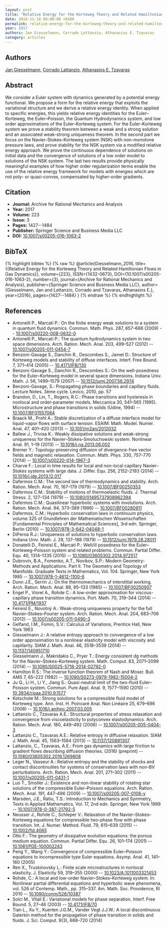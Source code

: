 ```yaml
---
layout: post
title: "Relative Energy for the Korteweg Theory and Related Hamiltonian Flows in Gas Dynamics"
date: 2016-11-18 00:00:00 +0100
permalink: relative-energy-for-the-korteweg-theory-and-related-hamiltonian-flows-in-gas-dynamics
year: 2017
authors: Jan Giesselmann, Corrado Lattanzio, Athanasios E. Tzavaras
category: articles
---
```

 
## Authors
[Jan Giesselmann](authors/jan-giesselmann), [Corrado Lattanzio](authors/corrado-lattanzio), [Athanasios E. Tzavaras](authors/athanasios-e-tzavaras)
 
## Abstract
We consider a Euler system with dynamics generated by a potential energy functional. We propose a form for the relative energy that exploits the variational structure and we derive a relative energy identity. When applied to specific energies, this yields relative energy identities for the Euler–Korteweg, the Euler–Poisson, the Quantum Hydrodynamics system, and low order approximations of the Euler–Korteweg system. For the Euler–Korteweg system we prove a stability theorem between a weak and a strong solution and an associated weak-strong uniqueness theorem. In the second part we focus on the Navier–Stokes–Korteweg system (NSK) with non-monotone pressure laws, and prove stability for the NSK system via a modified relative energy approach. We prove the continuous dependence of solutions on initial data and the convergence of solutions of a low order model to solutions of the NSK system. The last two results provide physically meaningful examples of how higher order regularization terms enable the use of the relative energy framework for models with energies which are not poly- or quasi-convex, compensated by higher-order gradients.
 
## Citation
- **Journal:** Archive for Rational Mechanics and Analysis
- **Year:** 2017
- **Volume:** 223
- **Issue:** 3
- **Pages:** 1427--1484
- **Publisher:** Springer Science and Business Media LLC
- **DOI:** [10.1007/s00205-016-1063-2](https://doi.org/10.1007/s00205-016-1063-2)
 
## BibTeX
{% highlight bibtex %}
{% raw %}
@article{Giesselmann_2016,
  title={{Relative Energy for the Korteweg Theory and Related Hamiltonian Flows in Gas Dynamics}},
  volume={223},
  ISSN={1432-0673},
  DOI={10.1007/s00205-016-1063-2},
  number={3},
  journal={Archive for Rational Mechanics and Analysis},
  publisher={Springer Science and Business Media LLC},
  author={Giesselmann, Jan and Lattanzio, Corrado and Tzavaras, Athanasios E.},
  year={2016},
  pages={1427--1484}
}
{% endraw %}
{% endhighlight %}
 
## References
- Antonelli P., Marcati P.: On the finite energy weak solutions to a system in quantum fluid dynamics. Commun. Math. Phys. 287, 657–686 (2009) -- [10.1007/s00220-008-0632-0](https://doi.org/10.1007/s00220-008-0632-0)
- Antonelli P., Marcati P.: The quantum hydrodynamics system in two space dimensions. Arch. Ration. Mech. Anal. 203, 499–527 (2012) -- [10.1007/s00205-011-0454-7](https://doi.org/10.1007/s00205-011-0454-7)
- Benzoni-Gavage S., Danchin R., Descombes S., Jamet D.: Structure of Korteweg models and stability of diffuse interfaces. Interf. Free Bound. 7, 371–414 (2005) -- [10.4171/IFB/130](https://doi.org/10.4171/IFB/130)
- Benzoni-Gavage S., Danchin R., Descombes S.: On the well-posedness for the Euler–Korteweg model in several space dimensions. Indiana Univ. Math. J. 56, 1499–1579 (2007) -- [10.1512/iumj.2007.56.2974](https://doi.org/10.1512/iumj.2007.56.2974)
- Benzoni-Gavage, S.: Propagating phase boundaries and capillary fluids. Lecture Notes. 3ème cycle. Levico, 2010, pp. 57
- Brandon, D., Lin, T., Rogers, R.C.: Phase transitions and hysteresis in nonlocal and order-parameter models. Meccanica 30, 541–565 (1995). Microstructure and phase transitions in solids (Udine, 1994) -- [10.1007/BF01557084](https://doi.org/10.1007/BF01557084)
- Braack M., Prohl A.: Stable discretization of a diffuse interface model for liquid-vapor flows with surface tension. ESAIM: Math. Model. Numer. Anal. 47, 401–420 (2013) -- [10.1051/m2an/2012032](https://doi.org/10.1051/m2an/2012032)
- Ballew J., Trivisa K.: Weakly dissipative solutions and weak-strong uniqueness for the Navier–Stokes–Smoluchowski system. Nonlinear Anal. 91, 1–19 (2013) -- [10.1016/j.na.2013.06.002](https://doi.org/10.1016/j.na.2013.06.002)
- Brenier Y.: Topology-preserving diffusion of divergence-free vector fields and magnetic relaxation. Commun. Math. Phys. 330, 757–770 (2014) -- [10.1007/s00220-014-1967-3](https://doi.org/10.1007/s00220-014-1967-3)
- Charve F.: Local in time results for local and non-local capillary Navier–Stokes systems with large data. J. Differ. Equ. 256, 2152–2193 (2014) -- [10.1016/j.jde.2013.12.017](https://doi.org/10.1016/j.jde.2013.12.017)
- Dafermos C.M.: The second law of thermodynamics and stability. Arch. Ration. Mech. Anal. 70, 167–179 (1979) -- [10.1007/BF00250353](https://doi.org/10.1007/BF00250353)
- Dafermos C.M.: Stability of motions of thermoelastic fluids. J. Thermal Stress. 2, 127–134 (1979) -- [10.1080/01495737908962394](https://doi.org/10.1080/01495737908962394)
- Dafermos C.M.: Quasilinear hyperbolic systems with involutions. Arch. Ration. Mech. Anal. 94, 373–389 (1986) -- [10.1007/BF00280911](https://doi.org/10.1007/BF00280911)
- Dafermos, C.M.: Hyperbolic conservation laws in continuum physics, volume 325 of Grundlehren der Mathematischen Wissenschaften [Fundamental Principles of Mathematical Sciences], 3rd edn. Springer, Berlin (2010) -- [10.1007/978-3-642-04048-1](https://doi.org/10.1007/978-3-642-04048-1)
- DiPerna R.J.: Uniqueness of solutions to hyperbolic conservation laws. Indiana Univ. Math. J. 28, 137–188 (1979) -- [10.1512/iumj.1979.28.28011](https://doi.org/10.1512/iumj.1979.28.28011)
- Donatelli D., Feireisl E., Marcati P.: Well/ill posedness for the Euler–Korteweg–Poisson system and related problems. Commun. Partial Differ. Equ. 40, 1314–1335 (2015) -- [10.1080/03605302.2014.972517](https://doi.org/10.1080/03605302.2014.972517)
- Dubrovin, B.A., Fomenko, A.T., Novikov, S.P.: Modern Geometry-Methods and Applications. Part II. The Geometry and Topology of Manifolds. Graduate Texts in Mathematics, Vol. 104. Springer, New York 1985 -- [10.1007/978-1-4612-1100-6](https://doi.org/10.1007/978-1-4612-1100-6)
- Dunn J.E., Serrin J.: On the thermomechanics of interstitial working. Arch. Ration. Mech. Anal. 88, 95–133 (1985) -- [10.1007/BF00250907](https://doi.org/10.1007/BF00250907)
- Engel P., Viorel A., Rohde C.: A low-order approximation for viscous-capillary phase transition dynamics. Port. Math. 70, 319–344 (2014) -- [10.4171/PM/1937](https://doi.org/10.4171/PM/1937)
- Feireisl E., Novotný A.: Weak-strong uniqueness property for the full Navier–Stokes–Fourier system. Arch. Ration. Mech. Anal. 204, 683–706 (2012) -- [10.1007/s00205-011-0490-3](https://doi.org/10.1007/s00205-011-0490-3)
- Gelfand, I.M., Fomin, S.V.: Calculus of Variations, Prentice Hall, New York 1963
- Giesselmann J.: A relative entropy approach to convergence of a low order approximation to a nonlinear elasticity model with viscosity and capillarity. SIAM J. Math. Anal. 46, 3518–3539 (2014) -- [10.1137/140951710](https://doi.org/10.1137/140951710)
- Giesselmann J., Makridakis C., Pryer T.: Energy consistent dg methods for the Navier–Stokes–Korteweg system. Math. Comput. 83, 2071–2099 (2014) -- [10.1090/S0025-5718-2014-02792-0](https://doi.org/10.1090/S0025-5718-2014-02792-0)
- Hamilton R.S.: The inverse function theorem of Nash and Moser. Bull. AMS 7, 65–222 (1982) -- [10.1090/S0273-0979-1982-15004-2](https://doi.org/10.1090/S0273-0979-1982-15004-2)
- Ju Q., Li H., Li Y., Jiang S.: Quasi-neutral limit of the two-fluid Euler–Poisson system. Commun. Pure Appl. Anal. 9, 1577–1590 (2010) -- [10.3934/cpaa.2010.9.1577](https://doi.org/10.3934/cpaa.2010.9.1577)
- Kotschote M.: Strong solutions for a compressible fluid model of Korteweg type. Ann. Inst. H. Poincaré Anal. Non Linéaire 25, 679–696 (2008) -- [10.1016/j.anihpc.2007.03.005](https://doi.org/10.1016/j.anihpc.2007.03.005)
- Lattanzio C., Tzavaras A.E.: Structural properties of stress relaxation and convergence from viscoelasticity to polyconvex elastodynamics. Arch. Ration. Mech. Anal. 180, 449–492 (2006) -- [10.1007/s00205-005-0404-3](https://doi.org/10.1007/s00205-005-0404-3)
- Lattanzio C., Tzavaras A.E.: Relative entropy in diffusive relaxation. SIAM J. Math. Anal. 45, 1563–1584 (2013) -- [10.1137/120891307](https://doi.org/10.1137/120891307)
- Lattanzio, C., Tzavaras, A.E.: From gas dynamics with large friction to gradient flows describing diffusion theories. (2016) (preprint) -- [10.1080/03605302.2016.1269808](https://doi.org/10.1080/03605302.2016.1269808)
- Leger N., Vasseur A.: Relative entropy and the stability of shocks and contact discontinuities for systems of conservation laws with non-BV perturbations. Arch. Ration. Mech. Anal. 201, 271–302 (2011) -- [10.1007/s00205-011-0431-1](https://doi.org/10.1007/s00205-011-0431-1)
- Luo T., Smoller J.: Existence and non-linear stability of rotating star solutions of the compressible Euler–Poisson equations. Arch. Ration. Mech. Anal. 191, 447–496 (2009) -- [10.1007/s00205-007-0108-y](https://doi.org/10.1007/s00205-007-0108-y)
- Marsden, J.E., Ratiu, T.S.: Introduction to Mechanics and Symmetry, Texts in Applied Mathematics, Vol. 17, 2nd edn. Springer, New York 1999 -- [10.1007/978-0-387-21792-5](https://doi.org/10.1007/978-0-387-21792-5)
- Neusser J., Rohde C., Schleper V.: Relaxation of the Navier–Stokes–Korteweg equations for compressible two-phase flow with phase transition. Int. J. Numer. Method. Fluid. 79, 615–639 (2015) -- [10.1002/fld.4065](https://doi.org/10.1002/fld.4065)
- Otto F.: The geometry of dissipative evolution equations: the porous medium equation. Commun. Partial Differ. Equ. 26, 101–174 (2001) -- [10.1081/PDE-100002243](https://doi.org/10.1081/PDE-100002243)
- Peng Y., Wang Y.: Convergence of compressible Euler–Poisson equations to incompressible type Euler equations. Asymp. Anal. 41, 141–160 (2005)
- Ren X., Truskinovsky L.: Finite scale microstructures in nonlocal elasticity. J. Elasticity 59, 319–355 (2000) -- [10.1023/A:1011003321453](https://doi.org/10.1023/A:1011003321453)
- Rohde, C.: A local and low-order Navier–Stokes–Korteweg system. In: Nonlinear partial differential equations and hyperbolic wave phenomena, vol. 526 of Contemp. Math., pp. 315–337. Am. Math. Soc. Providence, RI 2010 -- [10.1090/conm/526/10387](https://doi.org/10.1090/conm/526/10387)
- Solci M., Vitali E.: Variational models for phase separation. Interf. Free Bound. 5, 27–46 (2003) -- [10.4171/IFB/70](https://doi.org/10.4171/IFB/70)
- Tian L., Xu Y., Kuerten J.G.M., Vander Vegt J.J.W.: A local discontinuous Galerkin method for the propagation of phase transition in solids and fluids. J. Sci. Comput. 9(3), 688–720 (2014)

